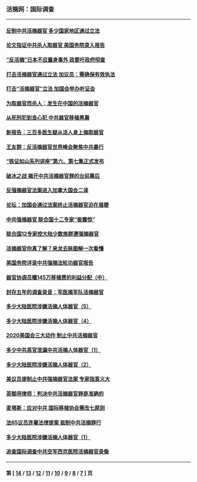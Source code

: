 ### 活摘网：国际调查
---
#### [反制中共活摘器官 多少国家地区通过立法](../../pages/nf5947/n14009863.md?08070430) 
#### [论文指证中共杀人取器官 美国务院录入报告](../../pages/nf5947/n13999890.md?08070430) 
#### [“反活摘”日本不应置身事外 政要吁政府彻查](../../pages/nf5947/n13971188.md?08070430) 
#### [打击活摘器官通过立法 加议员：需确保有效执法](../../pages/nf5947/n13886356.md?08070430) 
#### [打击“活摘器官”立法 加国会举办听证会](../../pages/nf5947/n13869362.md?08070430) 
#### [为取器官而杀人：发生在中国的活摘器官](../../pages/nf5947/n13794731.md?08070430) 
#### [从死刑犯到良心犯 中共器官移植黑幕](../../pages/nf5947/n13764669.md?08070430) 
#### [新报告：三百多医生疑从活人身上摘取器官](../../pages/nf5947/n13703044.md?08070430) 
#### [王友群：反活摘器官世界峰会聚焦中共暴行](../../pages/nf5947/n13250738.md?08070430) 
#### [“铁证如山系列讲座”第六、第七集正式发布](../../pages/nf5947/n13106287.md?08070430) 
#### [破冰之战 揭开中共活摘器官罪的台前幕后](../../pages/nf5947/n13082457.md?08070430) 
#### [反强摘器官法案进入加拿大国会二读](../../pages/nf5947/n13033450.md?08070430) 
#### [论坛：加国会通过法案终止活摘器官迫在眉睫](../../pages/nf5947/n13029839.md?08070430) 
#### [中共强摘器官 联合国十二专家“极震惊”](../../pages/nf5947/n13024313.md?08070430) 
#### [联合国12专家控大陆少数族群遭强摘器官](../../pages/nf5947/n13023877.md?08070430) 
#### [活摘器官你真了解？来龙去脉图解一次看懂](../../pages/nf5947/n13013820.md?08070430) 
#### [美国务院详录中共强摘法轮功器官报告](../../pages/nf5947/n12944519.md?08070430) 
#### [器官协调员曝145万移植费的利益分配（中）](../../pages/nf5947/n12894547.md?08070430) 
#### [封存五年的调查录音：军医揭军队活摘器官](../../pages/nf5947/n12798692.md?08070430) 
#### [多少大陆医院涉嫌活摘人体器官（5）](../../pages/nf5947/n12768383.md?08070430) 
#### [多少大陆医院涉嫌活摘人体器官（4）](../../pages/nf5947/n12664434.md?08070430) 
#### [2020美国会三大动作 制止中共活摘器官](../../pages/nf5947/n12682004.md?08070430) 
#### [多少中共高官泄漏中共活摘人体器官（1）](../../pages/nf5947/n12671234.md?08070430) 
#### [多少大陆医院涉嫌活摘人体器官（2）](../../pages/nf5947/n12655589.md?08070430) 
#### [美议员提制止中共强摘器官法案 专家指意义大](../../pages/nf5947/n12630561.md?08070430) 
#### [英御用律师：判决中共活摘器官罪是准确的](../../pages/nf5947/n12580740.md?08070430) 
#### [麦塔斯：应对中共 国际移植协会需改七原则](../../pages/nf5947/n12514711.md?08070430) 
#### [法65议员连署法律提案 抵制中共活摘罪行](../../pages/nf5947/n12437047.md?08070430) 
#### [多少大陆医院涉嫌活摘人体器官（1）](../../pages/nf5947/n12414284.md?08070430) 
#### [追查国际调查中共空军西京医院活摘器官录像](../../pages/nf5947/n12348837.md?08070430) 

---
#### 第 [ [14](./14.md?08070430) / [13](./13.md?08070430) / [12](./12.md?08070430) / [11](./11.md?08070430) / [10](./10.md?08070430) / [9](./9.md?08070430) / [8](./8.md?08070430) / [7](./7.md?08070430) ] 页
